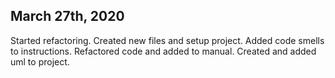 ## March 27th, 2020
Started refactoring. Created new files and setup project. Added code smells to instructions. 
Refactored code and added to manual. Created and added uml to project.